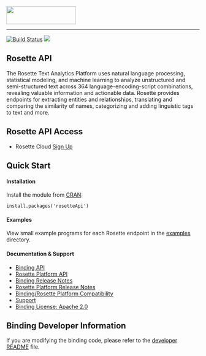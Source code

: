 <a href="https://www.babelstreet.com/rosette"><img src="https://s3.amazonaws.com/styleguide.basistech.com/logos/rosette-logo.png" width="181" height="47" /></a>

---

[![Build Status](https://travis-ci.org/rosette-api/R-Binding.svg?branch=develop)](https://travis-ci.org/rosette-api/R-Binding) ![](https://img.shields.io/cran/v/rosetteApi.svg?colorB=bright%20green&style=flat)

## Rosette API
The Rosette Text Analytics Platform uses natural language processing, statistical modeling, and machine learning to
analyze unstructured and semi-structured text across 364 language-encoding-script combinations, revealing valuable
information and actionable data. Rosette provides endpoints for extracting entities and relationships, translating and
comparing the similarity of names, categorizing and adding linguistic tags to text and more.

## Rosette API Access
- Rosette Cloud [Sign Up](https://developer.rosette.com/signup)

## Quick Start

#### Installation
Install the module from [CRAN](https://CRAN.R-project.org/package=rosetteApi):
```
install.packages('rosetteApi')
```

#### Examples
View small example programs for each Rosette endpoint
in the [examples](https://github.com/rosette-api/R-Binding/tree/develop/examples) directory.

#### Documentation & Support
- [Binding API](https://cran.r-project.org/package=rosetteApi/rosetteApi.pdf)
- [Rosette Platform API](https://developer.rosette.com/features-and-functions)
- [Binding Release Notes](https://github.com/rosette-api/R-Binding/wiki/Release-Notes)
- [Rosette Platform Release Notes](https://support.rosette.com/hc/en-us/articles/360018354971-Release-Notes)
- [Binding/Rosette Platform Compatibility](https://developer.rosette.com/features-and-functions?r#)
- [Support](https://support.rosette.com)
- [Binding License: Apache 2.0](https://github.com/rosette-api/R-Binding/blob/develop/LICENSE)

## Binding Developer Information
If you are modifying the binding code, please refer to the [developer README](https://github.com/rosette-api/R-Binding/blob/develop/DEVELOPER.md) file.
